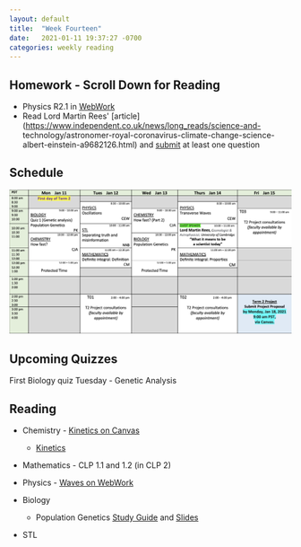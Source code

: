 ```yaml
---
layout: default
title:  "Week Fourteen"
date:   2021-01-11 19:37:27 -0700
categories: weekly reading
---
```


## Homework - Scroll Down for Reading
<!-- - Math 1.13 in [WebWork](https://webwork.elearning.ubc.ca/webwork2/2020W1-2_SCIE_010_001/) -->
- Physics R2.1 in [WebWork](https://webwork.elearning.ubc.ca/webwork2/2020W1-2_SCIE_010_001/)
- Read Lord Martin Rees' [article](https://www.independent.co.uk/news/long_reads/science-and- technology/astronomer-royal-coronavirus-climate-change-science-albert-einstein-a9682126.html) and [submit](https://canvas.ubc.ca/courses/62807/assignments/790668) at least one question

## Schedule

![Week Fourteen Schedule](/assets/w14schedule.png)

## Upcoming Quizzes

<!-- Seventh Maths quiz Monday - Optimization and Relative Rates    -->
<!-- Third Maths test Tuesday - Increasing and decreasing functions and critical points      -->
First Biology quiz Tuesday - Genetic Analysis 
<!-- Fifth Chemistry quiz Thursday - Thermodynamics    -->
<!-- Sixth Physics quiz Monday - Rotations and Heat Transfer    -->

## Reading

- Chemistry - [Kinetics on Canvas](https://chem.libretexts.org/Bookshelves/General_Chemistry/Map%3A_General_Chemistry_(Petrucci_et_al.)/14%3A_Chemical_Kinetics)
	- [Kinetics](https://canvas.ubc.ca/courses/62920/files/12255895?wrap=1)
	
- Mathematics - <!-- 7 on [Active Calculus](https://activecalculus.org/) and -->CLP 1.1 and 1.2 (in CLP 2)


- Physics - [Waves on WebWork](https://webwork.elearning.ubc.ca/webwork2/2020W1-2_SCIE_010_001/)<!--  - Open Stax 2 [1.6](https://openstax.org/books/university-physics-volume-2/pages/1-6-mechanisms-of-heat-transfer) -->


- Biology
	- Population Genetics [Study Guide](https://canvas.ubc.ca/courses/62806/files/12081460?wrap=1) and [Slides](https://canvas.ubc.ca/courses/62806/files/12231114?wrap=1)
- STL